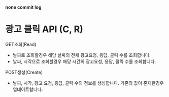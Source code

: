 #### none commit log
# 광고 클릭 API (C, R)    
    
       
       
GET조회(Read)
 - 날짜로 조회할경우 해당 날짜의 전체 광고요청, 응답, 클릭 수를 조회합니다.
 - 날짜, 시각으로 조회할경우 해당 시간의 광고요청, 응답, 클릭 수를 조회합니다.

POST생성(Create)
 - 날짜, 시각, 광고 요청, 응답, 클릭 수의 정보를 생성합니다. 기존의 값이 존재한경우 업데이트합니다.
